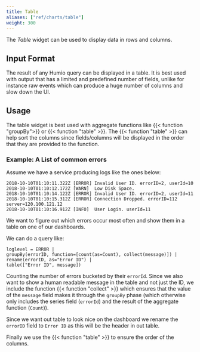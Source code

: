 ```yaml
---
title: Table
aliases: ["ref/charts/table"]
weight: 300
---
```


The _Table_ widget can be used to display data in rows and columns.

## Input Format

The result of any Humio query can be displayed in a table. It is best used
with output that has a limited and predefined number of fields, unlike for instance
raw events which can produce a huge number of columns and slow down the UI.

## Usage

The table widget is best used with aggregate functions like {{< function "groupBy">}}
or {{< function "table" >}}. The {{< function "table" >}} can help sort the columns
since fields/columns will be displayed in the order that they are provided to the function.

### Example: A List of common errors

Assume we have a service producing logs like the ones below:

```
2018-10-10T01:10:11.322Z [ERROR] Invalid User ID. errorID=2, userId=10
2018-10-10T01:10:12.172Z [WARN]  Low Disk Space.
2018-10-10T01:10:14.122Z [ERROR] Invalid User ID. errorID=2, userId=11
2018-10-10T01:10:15.312Z [ERROR] Connection Dropped. errorID=112 server=120.100.121.12
2018-10-10T01:10:16.912Z [INFO]  User Login. userId=11
```

We want to figure out which errors occur most often and show them in a table
on one of our dashboards.

We can do a query like:

```humio
loglevel = ERROR |
groupBy(errorID, function=[count(as=Count), collect(message)]) |
rename(errorID, as="Error ID") |
table(["Error ID", message])
```
Counting the number of errors bucketed by their `errorId`. Since we also
want to show a human readable message in the table and not just the ID,
we include the function {{< function "collect" >}} which ensures that the value
of the `message` field makes it through the `groupBy` phase (which otherwise only
includes the series field (`errorId`) and the result of the aggregate function (`Count`)).

Since we want out table to look nice on the dashboard we rename the `errorID` field
to `Error ID` as this will be the header in out table.

Finally we use the {{< function "table" >}} to ensure the order of the columns.

